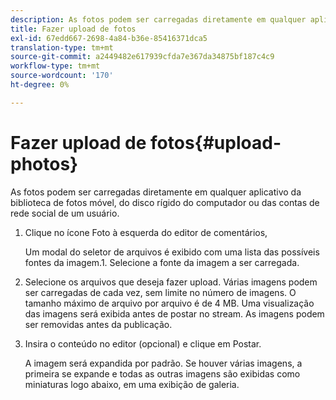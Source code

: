 ```yaml
---
description: As fotos podem ser carregadas diretamente em qualquer aplicativo da biblioteca de fotos móvel, do disco rígido do computador ou das contas de rede social de um usuário.
title: Fazer upload de fotos
exl-id: 67edd667-2698-4a84-b36e-85416371dca5
translation-type: tm+mt
source-git-commit: a2449482e617939cfda7e367da34875bf187c4c9
workflow-type: tm+mt
source-wordcount: '170'
ht-degree: 0%

---
```


# Fazer upload de fotos{#upload-photos}

As fotos podem ser carregadas diretamente em qualquer aplicativo da biblioteca de fotos móvel, do disco rígido do computador ou das contas de rede social de um usuário.

1. Clique no ícone Foto à esquerda do editor de comentários,

   Um modal do seletor de arquivos é exibido com uma lista das possíveis fontes da imagem.1. Selecione a fonte da imagem a ser carregada.
1. Selecione os arquivos que deseja fazer upload. Várias imagens podem ser carregadas de cada vez, sem limite no número de imagens. O tamanho máximo de arquivo por arquivo é de 4 MB. Uma visualização das imagens será exibida antes de postar no stream. As imagens podem ser removidas antes da publicação.
1. Insira o conteúdo no editor (opcional) e clique em Postar.

   A imagem será expandida por padrão. Se houver várias imagens, a primeira se expande e todas as outras imagens são exibidas como miniaturas logo abaixo, em uma exibição de galeria.
